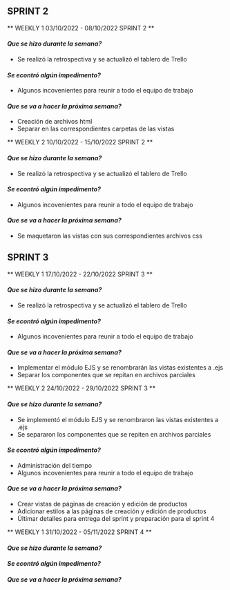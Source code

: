 ## **SPRINT 2**

** WEEKLY 1 03/10/2022 - 08/10/2022 SPRINT 2 **

#### ***Que se hizo durante la semana?***
* Se realizó la retrospectiva y se actualizó el tablero de Trello

#### ***Se econtró algún impedimento?***
* Algunos incovenientes para reunir a todo el equipo de trabajo

#### ***Que se va a hacer la próxima semana?***
* Creación de archivos html 
* Separar en las correspondientes carpetas de las vistas

** WEEKLY 2 10/10/2022 - 15/10/2022 SPRINT 2 **
#### ***Que se hizo durante la semana?***
* Se realizó la retrospectiva y se actualizó el tablero de Trello

#### ***Se econtró algún impedimento?***
* Algunos incovenientes para reunir a todo el equipo de trabajo

#### ***Que se va a hacer la próxima semana?***
* Se maquetaron las vistas con sus correspondientes archivos css

## **SPRINT 3**

** WEEKLY 1 17/10/2022 - 22/10/2022 SPRINT 3 **

#### ***Que se hizo durante la semana?***
* Se realizó la retrospectiva y se actualizó el tablero de Trello

#### ***Se econtró algún impedimento?***
* Algunos incovenientes para reunir a todo el equipo de trabajo

#### ***Que se va a hacer la próxima semana?***
* Implementar el módulo EJS y se renombrarán las vistas existentes a .ejs
* Separar los componentes que se repitan en archivos parciales 

** WEEKLY 2 24/10/2022 - 29/10/2022 SPRINT 3 **

#### ***Que se hizo durante la semana?***
* Se implementó el módulo EJS y se renombraron las vistas existentes a .ejs
* Se separaron los componentes que se repiten en archivos parciales 

#### ***Se econtró algún impedimento?***
* Administración del tiempo
* Algunos incovenientes para reunir a todo el equipo de trabajo

#### ***Que se va a hacer la próxima semana?***
* Crear vistas de páginas de creación y edición de productos
* Adicionar estilos a las páginas de creación y edición de productos
* Últimar detalles para entrega del sprint y preparación para el sprint 4

** WEEKLY 1 31/10/2022 - 05/11/2022 SPRINT 4 **
#### ***Que se hizo durante la semana?***
#### ***Se econtró algún impedimento?***
#### ***Que se va a hacer la próxima semana?***
